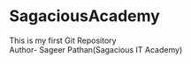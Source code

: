 # SagaciousAcademy
This is my first Git Repository
<br>
Author- Sageer Pathan(Sagacious IT Academy)
